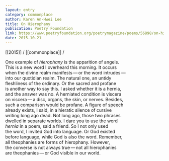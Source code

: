 ```yaml
---
layout: entry
category: commonplace
author: Karen An-Hwei Lee
title: On Hierophany
publication: Poetry Foundation
link: https://www.poetryfoundation.org/poetrymagazine/poems/56898/on-hierophany
date: 2015-10-21
---
```


[[2015]] / [[commonplace]] / 

One example of *hierophany* is the apparition of angels. 
<br>This is a new word I overheard this morning. It occurs
<br>when the divine realm manifests — or the word intrudes —  
<br>into our quotidian realm. The natural one, an untidy 
<br>fleshliness of the ordinary. Or the sacred and profane
<br>is another way to say this. I asked whether it is a hernia, 
<br>and the answer was no. A herniated condition is viscera 
<br>on viscera — a disc, organs, the skin, or nerves. Besides, 
<br>such a comparison would be profane. A figure of speech 
<br>already exists, I said, in a hieratic silence of cursive 
<br>writing long ago dead. Not long ago, those two phrases 
<br>dwelled in separate worlds. I dare you to use the word 
<br>*hernia* in a poem, said a friend. So I not only used
<br>the word, I invited God into language. Or God existed 
<br>before language, while God is also the word. Remember, 
<br>all theophanies are forms of  hierophany. However,
<br>the converse is not always true — not all hierophanies
<br>are theophanies — or God visible in our world.

